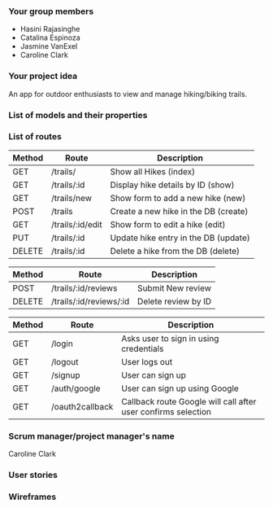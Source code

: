 ### Your group members
- Hasini Rajasinghe
- Catalina Espinoza
- Jasmine VanExel
- Caroline Clark

### Your project idea 
An app for outdoor enthusiasts to view and manage hiking/biking trails. 

### List of models and their properties


### List of routes
Method | Route | Description 
--- | --- | --- 
GET | /trails/ | Show all Hikes (index)
GET | /trails/:id | Display hike details by ID (show)
GET | /trails/new | Show form to add a new hike (new)
POST | /trails | Create a new hike in the DB (create)
GET | /trails/:id/edit | Show form to edit a hike (edit)
PUT | /trails/:id | Update hike entry in the DB (update)
DELETE | /trails/:id | Delete a hike from the DB (delete)

Method | Route | Description 
--- | --- | --- 
POST | /trails/:id/reviews | Submit New review
DELETE | /trails/:id/reviews/:id | Delete review by ID

Method | Route | Description 
--- | --- | --- 
GET | /login | Asks user to sign in using credentials
GET | /logout | User logs out
GET | /signup | User can sign up
GET | /auth/google | User can sign up using Google
GET | /oauth2callback | Callback route Google will call after user confirms selection

### Scrum manager/project manager's name
Caroline Clark

### User stories

### Wireframes